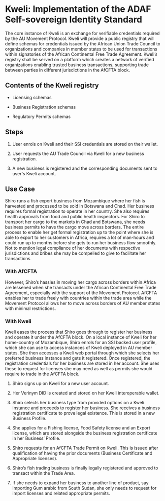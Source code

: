# Kweli: Implementation of the ADAF Self-sovereign Identity Standard

The core instance of Kweli is an exchange for verifiable credentials required by the AU Movement Protocol. Kweli will provide a public registry that will define schemas for credentials issued by the African Union Trade Council to organizations and companies in member states to be used for transactions within signatories of the African Continental Free Trade Agreement. Kweli’s registry shall be served	on a platform which	creates	a network of verified organizations	enabling trusted business transactions, supporting trade	between	parties	in different jurisdictions in the AfCFTA block.

## Contents of the	Kweli registry

-  Licensing schemas

-  Business Registration schemas

-  Regulatory Permits schemas

## Steps

1.  User enrols on Kweli and their SSI credentials are stored on their wallet.

2.  User requests the AU Trade Council via Kweli for a new business registration.

3.  A new business is registered and the corresponding documents sent to user's Kweli account.

## Use	Case

Shiro runs a fish export business from Mozambique where her fish is harvested and processed to be sold in	Botswana and Chad. Her business requires formal registration to operate in	her country. She	also requires health approvals from food and public health inspectors. For Shiro to transport her	cargo to the markets in	Chad and Botswana, she needs business permits to have the cargo	move across	borders. The entire	process	to enable her get formal registration up to	the	point where	she is able to export to her customers in Africa, requires a lot of man-hours and could run up	to months before she gets to run her business flow	smoothly. Not to mention legal compliance of her documents with respective jurisdictions	and	bribes she may be compelled	to	give to	facilitate	her transactions.

### With AfCFTA

However, Shiro’s hassles in	moving her cargo across	borders	within Africa are lessened when she transacts under the African Continental Free Trade Agreement, especially with the support of the Movement Protocol. AfCFTA enables her to trade freely with countries within the trade area while the Movement Protocol allows her to	move across borders	of AU member states with minimal restrictions.

### With Kweli

Kweli eases the	process	that Shiro goes through	to register her	business and operate it	under the AfCFTA block. On a local instance of Kweli for her home-country	of Mozambique, Shiro enrols for	an SSI	backed user profile, which she can use to access instances of Kweli	deployed in	AU member states.	She	then accesses a	Kweli web portal through which she selects her preferred business instance and gets it registered. Once registered, the registration credentials for her business	are stored in her account. She uses these to request for licenses she may need as well as permits she would require to trade in the AfCFTA block.

1.  Shiro	signs up on Kweli for a new user account.

2.  Her Verinym DID is created and stored	on her Kweli interoperable wallet.

3.  Shiro selects her business type from provided options on a Kweli instance	and proceeds to register her business. She receives	a business registration	certificate	to prove legal existence. This is	stored in a	new	Business Profile.

4.  She applies for a Fishing license, Food Safety license and an Export license, which are stored	alongside the business registration	certificate	in her Business’ Profile.

5.  Shiro requests for an AfCFTA Trade Permit on Kweli.	This is	issued after qualification of having the prior documents (Business Certificate and Appropriate licenses).

6.  Shiro’s fish trading business is finally legally registered and approved to transact within the Trade Area.

7.  If she needs to expand her business to another line of product, say importing	Gum arabic from South Sudan, she only needs to request for import licenses and related appropriate permits.

